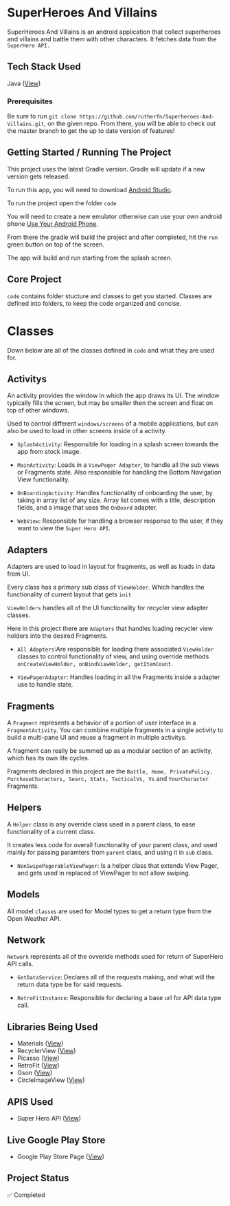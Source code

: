 # SuperHeroes And Villains
SuperHeroes And Villains is an android application that collect superheroes and villains and battle them with other characters. It fetches data from the `SuperHero API.`

## Tech Stack Used 
Java ([View](https://www.oracle.com/java/technologies/javase-downloads.html))

### Prerequisites
Be sure to run `git clone https://github.com/rutherfn/Superheroes-And-Villains.git`, on the given repo. From there, you will be able to check out the master branch to get the up to date version of features!

## Getting Started / Running The Project 

This project uses the latest Gradle version. Gradle will update if a new version gets released.  

To run this app, you will need to download [Android Studio](https://developer.android.com/studio). 

To run the project open the folder `code`

You will need to create a new emulator otherwise can use your own android phone [Use Your Android Phone](https://javatutorial.net/connect-android-device-android-studio). 

From there the gradle will build the project and after completed, hit the `run` green button on top of the screen. 

The app will build and run starting from the splash screen. 

## Core Project 

`code` contains folder stucture and classes to get you started. Classes are defined into folders, to keep the code organized and concise.

# Classes

Down below are all of the classes defined in `code` and what they are used for. 

## Activitys

An activity provides the window in which the app draws its UI. The window typically fills the screen, but may be smaller then the screen and float on top of other windows. 

Used to control different `windows/screens` of a mobile applications, but can also be used to load in other screens inside of a activity. 

- `SplashActivity`: Responsible for loading in a splash screen towards the app from stock image.

- `MainActivity`: Loads in a `ViewPager Adapter`, to handle all the sub views or Fragments state. Also responsible for handling the Bottom Navigation View functionality.

- `OnBoardingActivity`: Handles functionality of onboarding the user, by taking in array list of any size. Array list comes with a title, description fields, and a image that uses the `OnBoard` adapter. 

- `WebView`: Responsible for handling a browser response to the user, if they want to view the `Super Hero API`. 

## Adapters 

Adapters are used to load in layout for fragments, as well as loads in data from UI. 

Every class has a primary sub class of `ViewHolder`. Which handles the functionality of current layout that gets `init`

`ViewHolders` handles all of the UI functionality for recycler view adapter classes. 

Here in this project there are `Adapters` that handles loading recycler view holders into the desired Fragments. 

- `All Adapters`:Are responsible for loading there associated `ViewHolder` classes to control functionality of view, and using override methods `onCreateViewHolder, onBindViewHolder, getItemCount`.

- `ViewPagerAdapter`: Handles loading in all the Fragments inside a adapter use to handle state. 

## Fragments

A `Fragment` represents a behavior of a portion of user interface in a `FragmentActivity`. You can combine multiple fragments in a single activity to build a multi-pane UI and reuse a fragment in multiple activitys.

A fragment can really be summed up as a modular section of an activity, which has its own life cycles. 

Fragments declared in this project are the `Battle, Home, PrivatePolicy, PurchaseCharacters, Searc, Stats, TacticalVs, Vs` and `YourCharacter` Fragments. 

## Helpers 

A `Helper` class is any override class used in a parent class, to ease functionality of a current class. 

It creates less code for overall functionality of your parent class, and used mainly for passing paramters from `parent` class, and using it in `sub` class. 

- `NonSwipePagerableViewPager`: Is a helper class that extends View Pager, and gets used in replaced of ViewPager to not allow swiping. 

## Models

All model `classes` are used for Model types to get a return type from the Open Weather API. 

## Network

`Network` represents all of the ovveride methods used for return of SuperHero API calls. 

- `GetDataService`: Declares all of the requests making, and what will the return data type be for said requests. 

- `RetroFitInstance`: Responsible for declaring a base url for API data type call. 
 
## Libraries Being Used 

- Materials ([View](https://github.com/material-components/material-components-android))
- RecyclerView ([View](https://developer.android.com/reference/android/support/v7/widget/RecyclerView))
- Picasso ([View](https://github.com/square/picasso))
- RetroFit ([View](https://square.github.io/retrofit/))
- Gson ([View](https://github.com/google/gson/))
- CircleImageView ([View](https://github.com/hdodenhof/CircleImageView/))

## APIS Used

- Super Hero API ([View](https://superheroapi.com/))

## Live Google Play Store

- Google Play Store Page ([View](https://play.google.com/store/apps/details?id=rutheford.com.superheroesandvillainscentral/))

## Project Status

:white_check_mark: Completed